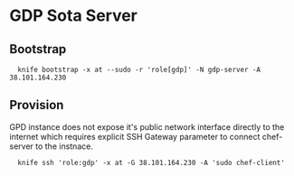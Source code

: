 # GDP Sota Server

## Bootstrap

```
  knife bootstrap -x at --sudo -r 'role[gdp]' -N gdp-server -A 38.101.164.230
```

## Provision

GPD instance does not expose it's public network interface directly to the internet
which requires explicit SSH Gateway parameter to connect chef-server to the instnace.

```
  knife ssh 'role:gdp' -x at -G 38.101.164.230 -A 'sudo chef-client'

```
